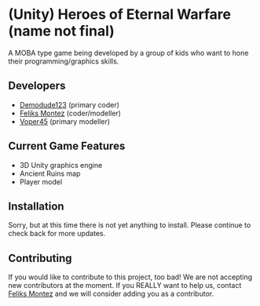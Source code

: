 # (Unity) Heroes of Eternal Warfare (name not final)
A MOBA type game being developed by a group of kids who want to hone their programming/graphics skills.

## Developers
* [Demodude123](http://demodude123.netne.net) (primary coder)
* [Feliks Montez](https://plus.google.com/u/0/105142104742103301467/posts) (coder/modeller)
* [Voper45](https://github.com/voper45) (primary modeller)

## Current Game Features
* 3D Unity graphics engine
* Ancient Ruins map
* Player model

## Installation
Sorry, but at this time there is not yet anything to install. Please continue to check back for more updates.

## Contributing
If you would like to contribute to this project, too bad! We are not accepting new contributors at the moment. If you REALLY want to help us, contact [Feliks Montez](mailto:feliks.montez@gmail.com) and we will consider adding you as a contributor.